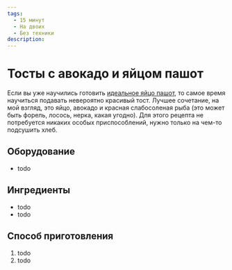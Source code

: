 ```yaml
---
tags:
  - 15 минут
  - На двоих
  - Без техники
description:
---
```

# Тосты с авокадо и яйцом пашот

Если вы уже научились готовить [идеальное яйцо пашот](pashot.md), то самое время научиться подавать невероятно красивый тост.  Лучшее сочетание, на мой взгляд, это яйцо, авокадо и красная слабосоленая рыба (это может быть форель, лосось, нерка, какая угодно). Для этого рецепта не потребуется никаких особых приспособлений, нужно только на чем-то подсушить хлеб.

## Оборудование

- todo

## Ингредиенты

- todo
- todo

## Способ приготовления

1. todo
1. todo